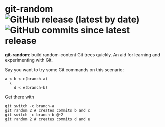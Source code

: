 # git-random ![GitHub release (latest by date)](https://img.shields.io/github/v/release/olets/git-random) ![GitHub commits since latest release](https://img.shields.io/github/commits-since/olets/git-random/latest)

**git-random**: build random-content Git trees quickly. An aid for learning and experimenting with Git.

Say you want to try some Git commands on this scenario:

```
a < b < c(branch-a)
  \
    d < e(branch-b)
```

Get there with

```shell
git switch -c branch-a
git random 2 # creates commits b and c
git switch -c branch-b @~2
git random 2 # creates commits d and e
```
